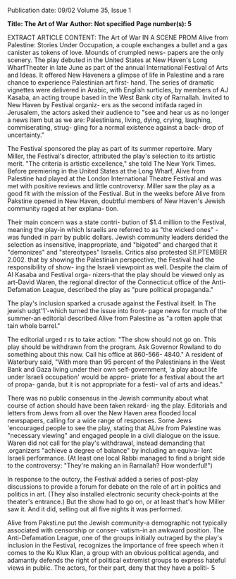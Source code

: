 Publication date: 09/02
Volume 35, Issue 1

**Title: The Art of War**
**Author: Not specified**
**Page number(s): 5**

EXTRACT ARTICLE CONTENT:
The Art of War 
IN A SCENE PROM Alive from Palestine: 
Stories 
Under Occupation, 
a 
couple 
exchanges a bullet and a gas canister as 
tokens of love. Mounds of crumpled news-
papers are the only scenery. The play 
debuted in the United States at New 
Haven's Long WharfTheater in late June as 
part of the annual International Festival of 
Arts and Ideas. It offered New Haveners a 
glimpse of life in Palestine and a rare 
chance to experience Palestinian art first-
hand. The series of dramatic vignettes were 
delivered in Arabic, with English surticles, 
by members of AJ Kasaba, an acting troupe 
based in the West Bank city of Rarnallah. 
Invited to New Haven by Festival organiz-
ers as the second intifada raged in 
Jerusalem, the actors asked their audience 
to "see and hear us as no longer a news item 
but as we are: Palestinians, living, dying, 
crying, laughing, commiserating, strug-
gling for a normal existence against a back-
drop of uncertainty." 

The Festival sponsored the play as part 
of its summer repertoire. Mary Miller, the 
Festival's director, attributed the play's 
selection to its artistic merit. "The criteria 
is artistic excellence," she told The New 
York Times. Before premiering in the 
United States at the Long Wharf, Alive 
from Palestine had played at the London 
International Theatre Festival and was met 
with positive reviews and little controversy. 
Miller saw the play as a good fit with the 
mission of the Festival. But in the weeks 
before Alive from Pakstine opened in New 
Haven, doubtful members of New Haven's 
Jewish community raged at her explana-
tion. 

Their main concern was a state contri-
bution of $1.4 million to the Festival, 
meaning the play-in which Israelis are 
referred to as "the wicked ones" -was 
funded in parr by public dollars. Jewish 
community leaders derided the selection as 
insensitive, inappropriate, and "bigoted" 
and charged that it "demonizes" and 
"stereotypes" Israelis. Critics also protested 
SI!.PTEMBER 2.002. 
that by showing the Palestinian perspective, 
the Festival had the responsibility of show-
ing the Israeli viewpoint as well. Despite 
the claim of AI Kasaba and Festival orga-
nizers-that the play should be viewed 
only as art-David Waren, the regional 
director of the Connecticut office of the 
Anti-Defamation League, described the 
play as "pure political propaganda." 

The play's inclusion sparked a crusade 
against the Festival itself. In The jewish 
udgt'1'-which turned the issue into front-
page news for much of the summer-an 
editorial described Alive from Palestine as "a 
rotten apple that tain 
whole barrel." 

The editorial urged r 
rs to take action: 
"The show should not go on. This play 
should be withdrawn from the program. 
Ask Governor Rowland to do something 
about this now. Call his office at 860-566-
4840." A resident of Waterbury said, "With 
more than 95 percent of the Palestinians in 
the West Bank and Gaza living under their 
own self-government, 'a play about life 
under Israeli occupation' would be appro-
priate for a festival about the art of propa-
ganda, but it is not appropriate for a festi-
val of arts and ideas." 

There was no public 
consensus in the Jewish 
community about what 
course of action should 
have been taken rekard-
ing the play. Editorials 
and letters from Jews 
from all over the New 
Haven area flooded local 
newspapers, calling for a 
wide range of responses. 
Some Jews 'encouraged 
people to see the play, 
stating that ALive from 
Palestine was "necessary 
viewing" and engaged 
people in a civil dialogue 
on the issue. Waren did 
not call for the play's 
withdrawal, 
instead 
demanding that .organizers "achieve a 
degree of balance" by including an equiva-
lent Israeli performance. (At least one local 
Rabbi managed to find a bright side to the 
controversy: "They're making an in 
Rarnallah? How wonderful!") 

In response to the outcry, the Festival 
added a series of post-play discussions to 
provide a forum for debate on the role of 
art in politics and politics in art. (They also 
installed electronic security check-points at 
the theater's entrance.) But the show had to 
go on, or at least that's how Miller saw it. 
And it did, selling out all five nights it was 
performed. 

Alive from Paksti.ne put the Jewish 
community-a demographic not typically 
associated with censorship or conser-
vatism-in an awkward position. The 
Anti-Defamation League, one of the 
groups initially outraged by the play's 
inclusion in the Festival, recognizes the 
importance of free speech when it comes to 
the Ku Klux Klan, a group with an obvious 
political agenda, and adamantly defends 
the right of political extremist groups to 
express hateful views in public. The actors, 
for their part, deny that they have a politi-
5